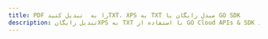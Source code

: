 ---title: PDF را به  تبدیل کنیدTXT، XPS به TXT مبدل رایگان یا GO SDKdescription: تبدیل رایگانXPS به TXT با استفاده از GO Cloud APIs & SDK همچنین اسناد PDF را در Cloud ایجاد، ویرایش و رندر کنید.---